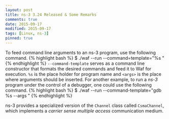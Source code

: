 ```yaml
---
layout: post
title: ns-3 3.24 Released & Some Remarks
comments: true
date: 2015-09-17
modified: 2015-09-17
tags: [Linux, ns-3]
pinned: true
---
```


To feed command line arguments to an ns-3 program, use the following command.
{% highlight bash %}
$ ./waf --run <ns3-program> --command=template="%s <args>"
{% endhighlight %}
`--command-template` serves as a command line constructor that formats the desired commands and feed it to Waf for execution. `%s` is the place holder for program name and `<args>` is the place where arguments should be inserted. 
For another example, to run a *ns-3* program under the control of a debugger, one could use the following command.
{% highlight bash %}
$ ./waf --run <ns3-program> --command-template="gdb %s --args <args>"
{% endhighlight %}

ns-3 provides a specialized version of the `Channel` class called `CsmaChannel`, which implements a *carrier sense multiple access* communication medium.
